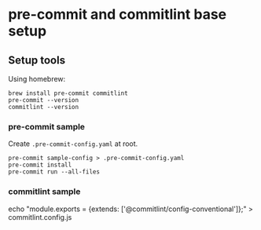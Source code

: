 # pre-commit and commitlint base setup

## Setup tools

Using homebrew:

    brew install pre-commit commitlint
    pre-commit --version
    commitlint --version

### pre-commit sample

Create `.pre-commit-config.yaml` at root.

    pre-commit sample-config > .pre-commit-config.yaml
    pre-commit install
    pre-commit run --all-files

### commitlint sample

echo "module.exports = {extends: ['@commitlint/config-conventional']};" > commitlint.config.js
